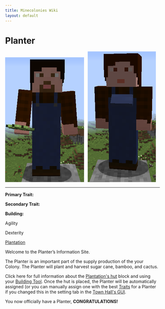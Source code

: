 ```yaml
---
title: Minecolonies Wiki
layout: default
---
```

# Planter

<div class="infobox box text-center">
<img src="../../assets/images/workers/planter_m.png" alt="Planter Male" />&nbsp;&nbsp;&nbsp;<img src="../../assets/images/workers/planter_f.png" alt="Planter Female" />
<hr />
  <div class="row section-text text-left">
    <div class="col">
      <p><strong>Primary Trait:</strong></p>
      <p><strong>Secondary Trait:</strong></p>
      <p><strong>Building:</strong></p>
    </div>
    <div class="col">
      <p class="traitp">Agility</p>
      <p class="traits">Dexterity</p>
      <p><a href="../buildings/plantation">Plantation</a></p>
    </div>
  </div>
</div>

Welcome to the Planter’s Information Site.

The Planter is an important part of the supply production of the your Colony. The Planter will plant and harvest sugar cane, bamboo, and cactus. 

Click here for full information about the [Plantation's hut](../buildings/plantation) block and using your [Building Tool](../items/buildingtool). Once the hut is placed, the Planter will be automatically assigned (or you can manually assign one with the best [Traits](../systems/workerinfo) for a Planter if you changed this in the setting tab in the [Town Hall's GUI](../../source/buildings/townhall).

You now officially have a Planter, **CONGRATULATIONS!**
